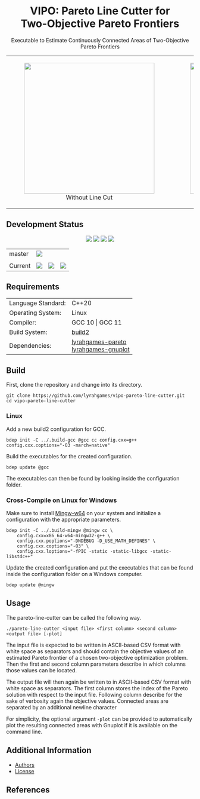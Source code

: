 <h1 align="center">
    VIPO: Pareto Line Cutter for <br>Two-Objective Pareto Frontiers
</h1>

<p align="center">
    Executable to Estimate Continuously Connected Areas of Two-Objective Pareto Frontiers
</p>

<table align="center" border="0">
    <tr>
        <td align="center">
            <figure>
                <img src="docs/images/pareto2-kursawe-wrong-cropped.png" width="350">
                <figcaption>Without Line Cut</figcaption>
            </figure>
        </td>
        <td align="center">
            <figure>
                <img src="docs/images/pareto2-kursawe-frontier-cropped.png" width="350">
                <figcaption>With Line Cut</figcaption>
            </figure>
        </td>
    </tr>
</table>

## Development Status

<p align="center">
    <img src="https://img.shields.io/github/languages/top/lyrahgames/vipo-pareto-line-cutter.svg?style=for-the-badge">
    <img src="https://img.shields.io/github/languages/code-size/lyrahgames/vipo-pareto-line-cutter.svg?style=for-the-badge">
    <img src="https://img.shields.io/github/repo-size/lyrahgames/vipo-pareto-line-cutter.svg?style=for-the-badge">
    <a href="COPYING.md">
        <img src="https://img.shields.io/github/license/lyrahgames/vipo-pareto-line-cutter.svg?style=for-the-badge&color=blue">
    </a>
</p>

<b>
<table align="center">
    <tr>
        <td>
            master
        </td>
        <td>
            <a href="https://github.com/lyrahgames/vipo-pareto-line-cutter">
                <img src="https://img.shields.io/github/last-commit/lyrahgames/vipo-pareto-line-cutter/master.svg?logo=github&logoColor=white">
            </a>
        </td>
    </tr>
    <tr>
        <td>
        </td>
    </tr>
    <tr>
        <td>
            Current
        </td>
        <td>
            <a href="https://github.com/lyrahgames/vipo-pareto-line-cutter">
                <img src="https://img.shields.io/github/commit-activity/y/lyrahgames/vipo-pareto-line-cutter.svg?logo=github&logoColor=white">
            </a>
        </td>
        <!-- <td>
            <img src="https://img.shields.io/github/release/lyrahgames/vipo-pareto-line-cutter.svg?logo=github&logoColor=white">
        </td>
        <td>
            <img src="https://img.shields.io/github/release-pre/lyrahgames/vipo-pareto-line-cutter.svg?label=pre-release&logo=github&logoColor=white">
        </td> -->
        <td>
            <img src="https://img.shields.io/github/tag/lyrahgames/vipo-pareto-line-cutter.svg?logo=github&logoColor=white">
        </td>
        <td>
            <img src="https://img.shields.io/github/tag-date/lyrahgames/vipo-pareto-line-cutter.svg?label=latest%20tag&logo=github&logoColor=white">
        </td>
    </tr>
</table>
</b>


## Requirements
<b>
<table align="center">
    <tr>
        <td>Language Standard:</td>
        <td>C++20</td>
    </tr>
    <tr>
        <td>Operating System:</td>
        <td>Linux</td>
    </tr>
    <tr>
        <td>Compiler:</td>
        <td>GCC 10 | GCC 11</td>
    </tr>
    <tr>
        <td>Build System:</td>
        <td>
            <a href="https://build2.org/">build2</a>
        </td>
    </tr>
    <tr>
        <td>Dependencies:</td>
        <td>
            <a href="https://github.com/lyrahgames/pareto">
                lyrahgames-pareto
            </a>
            <br>
            <a href="https://github.com/lyrahgames/gnuplot">
                lyrahgames-gnuplot
            </a>
        </td>
    </tr>
</table>
</b>

## Build
First, clone the repository and change into its directory.

    git clone https://github.com/lyrahgames/vipo-pareto-line-cutter.git
    cd vipo-pareto-line-cutter

### Linux
Add a new build2 configuration for GCC.

    bdep init -C ../.build-gcc @gcc cc config.cxx=g++ config.cxx.coptions="-O3 -march=native"

Build the executables for the created configuration.

    bdep update @gcc

The executables can then be found by looking inside the configuration folder.

### Cross-Compile on Linux for Windows
Make sure to install [Mingw-w64](https://www.mingw-w64.net) on your system and initialize a configuration with the appropriate parameters.

    bdep init -C ../.build-mingw @mingw cc \
        config.cxx=x86_64-w64-mingw32-g++ \
        config.cxx.poptions="-DNDEBUG -D_USE_MATH_DEFINES" \
        config.cxx.coptions="-O3" \
        config.cxx.loptions="-fPIC -static -static-libgcc -static-libstdc++"

Update the created configuration and put the executables that can be found inside the configuration folder on a Windows computer.

    bdep update @mingw

## Usage
The pareto-line-cutter can be called the following way.

    ./pareto-line-cutter <input file> <first column> <second column> <output file> [-plot]

The input file is expected to be written in ASCII-based CSV format with white space as separators and should contain the objective values of an estimated Pareto frontier of a chosen two-objective optimization problem.
Then the first and second column parameters describe in which columns those values can be located.

The output file will then again be written to in ASCII-based CSV format with white space as separators.
The first column stores the index of the Pareto solution with respect to the input file.
Following column describe for the sake of verbosity again the objective values.
Connected areas are separated by an additional newline character

For simplicity, the optional argument `-plot` can be provided to automatically plot the resulting connected areas with Gnuplot if it is available on the command line.

## Additional Information
- [Authors](AUTHORS.md)
- [License](COPYING.md)

## References
